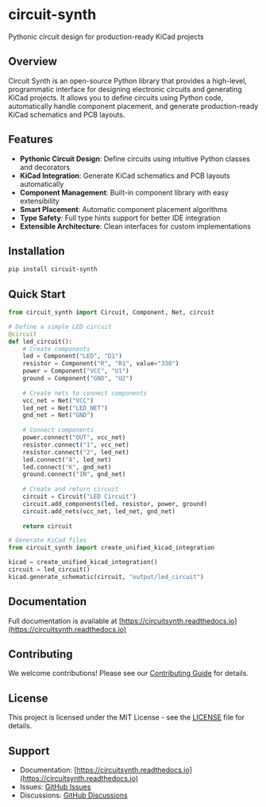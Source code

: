 # circuit-synth

Pythonic circuit design for production-ready KiCad projects

## Overview

Circuit Synth is an open-source Python library that provides a high-level, programmatic interface for designing electronic circuits and generating KiCad projects. It allows you to define circuits using Python code, automatically handle component placement, and generate production-ready KiCad schematics and PCB layouts.

## Features

- **Pythonic Circuit Design**: Define circuits using intuitive Python classes and decorators
- **KiCad Integration**: Generate KiCad schematics and PCB layouts automatically
- **Component Management**: Built-in component library with easy extensibility
- **Smart Placement**: Automatic component placement algorithms
- **Type Safety**: Full type hints support for better IDE integration
- **Extensible Architecture**: Clean interfaces for custom implementations

## Installation

```bash
pip install circuit-synth
```

## Quick Start

```python
from circuit_synth import Circuit, Component, Net, circuit

# Define a simple LED circuit
@circuit
def led_circuit():
    # Create components
    led = Component("LED", "D1")
    resistor = Component("R", "R1", value="330")
    power = Component("VCC", "U1")
    ground = Component("GND", "U2")
    
    # Create nets to connect components
    vcc_net = Net("VCC")
    led_net = Net("LED_NET")
    gnd_net = Net("GND")
    
    # Connect components
    power.connect("OUT", vcc_net)
    resistor.connect("1", vcc_net)
    resistor.connect("2", led_net)
    led.connect("A", led_net)
    led.connect("K", gnd_net)
    ground.connect("IN", gnd_net)
    
    # Create and return circuit
    circuit = Circuit("LED Circuit")
    circuit.add_components(led, resistor, power, ground)
    circuit.add_nets(vcc_net, led_net, gnd_net)
    
    return circuit

# Generate KiCad files
from circuit_synth import create_unified_kicad_integration

kicad = create_unified_kicad_integration()
circuit = led_circuit()
kicad.generate_schematic(circuit, "output/led_circuit")
```

## Documentation

Full documentation is available at [https://circuitsynth.readthedocs.io](https://circuitsynth.readthedocs.io)

## Contributing

We welcome contributions! Please see our [Contributing Guide](CONTRIBUTING.md) for details.

## License

This project is licensed under the MIT License - see the [LICENSE](LICENSE) file for details.

## Support

- Documentation: [https://circuitsynth.readthedocs.io](https://circuitsynth.readthedocs.io)
- Issues: [GitHub Issues](https://github.com/circuitsynth/circuit-synth/issues)
- Discussions: [GitHub Discussions](https://github.com/circuitsynth/circuit-synth/discussions)
